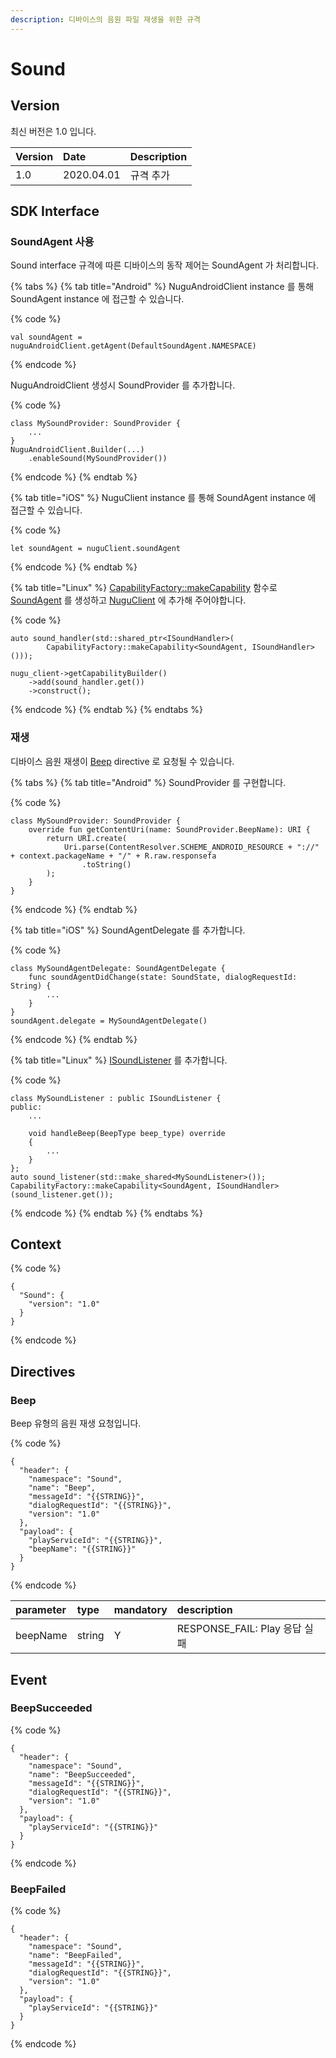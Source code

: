 ```yaml
---
description: 디바이스의 음원 파일 재생을 위한 규격
---
```


# Sound

## Version

최신 버전은 1.0 입니다.

| Version | Date | Description |
| :--- | :--- | :--- |
| 1.0 | 2020.04.01 | 규격 추가 |

## SDK Interface

### SoundAgent 사용

Sound interface 규격에 따른 디바이스의 동작 제어는 SoundAgent 가 처리합니다.

{% tabs %}
{% tab title="Android" %}
NuguAndroidClient instance 를 통해 SoundAgent instance 에 접근할 수 있습니다.

{% code %}
```text
val soundAgent = nuguAndroidClient.getAgent(DefaultSoundAgent.NAMESPACE)
```
{% endcode %}

NuguAndroidClient 생성시 SoundProvider 를 추가합니다.

{% code %}
```text
class MySoundProvider: SoundProvider {
    ...
}
NuguAndroidClient.Builder(...)
    .enableSound(MySoundProvider())
```
{% endcode %}
{% endtab %}

{% tab title="iOS" %}
NuguClient instance 를 통해 SoundAgent instance 에 접근할 수 있습니다.

{% code %}
```text
let soundAgent = nuguClient.soundAgent
```
{% endcode %}
{% endtab %}

{% tab title="Linux" %}
[CapabilityFactory::makeCapability](https://nugu-developers.github.io/nugu-linux/classNuguCapability_1_1CapabilityFactory.html#a46d96b1bc96903f02905c92ba8794bf6) 함수로 [SoundAgent](https://nugu-developers.github.io/nugu-linux/classNuguCapability_1_1ISoundHandler.html) 를 생성하고 [NuguClient](https://nugu-developers.github.io/nugu-linux/classNuguClientKit_1_1NuguClient.html) 에 추가해 주어야합니다.

{% code %}
```text
auto sound_handler(std::shared_ptr<ISoundHandler>(
        CapabilityFactory::makeCapability<SoundAgent, ISoundHandler>()));

nugu_client->getCapabilityBuilder()
    ->add(sound_handler.get())
    ->construct();
```
{% endcode %}
{% endtab %}
{% endtabs %}

### 재생

디바이스 음원 재생이 [Beep](sound.md#beep) directive 로 요청될 수 있습니다.

{% tabs %}
{% tab title="Android" %}
SoundProvider 를 구현합니다.

{% code %}
```text
class MySoundProvider: SoundProvider {
    override fun getContentUri(name: SoundProvider.BeepName): URI {
        return URI.create(
            Uri.parse(ContentResolver.SCHEME_ANDROID_RESOURCE + "://" + context.packageName + "/" + R.raw.responsefa
                .toString()
        );
    }
}
```
{% endcode %}
{% endtab %}

{% tab title="iOS" %}
SoundAgentDelegate 를 추가합니다.

{% code %}
```text
class MySoundAgentDelegate: SoundAgentDelegate {
    func soundAgentDidChange(state: SoundState, dialogRequestId: String) {
        ...
    }
}
soundAgent.delegate = MySoundAgentDelegate()
```
{% endcode %}
{% endtab %}

{% tab title="Linux" %}
[ISoundListener](https://nugu-developers.github.io/nugu-linux/classNuguCapability_1_1ISoundListener.html) 를 추가합니다.

{% code %}
```text
class MySoundListener : public ISoundListener {
public:
    ...

    void handleBeep(BeepType beep_type) override
    {
        ...
    }
};
auto sound_listener(std::make_shared<MySoundListener>());
CapabilityFactory::makeCapability<SoundAgent, ISoundHandler>(sound_listener.get());
```
{% endcode %}
{% endtab %}
{% endtabs %}

## Context

{% code %}
```text
{
  "Sound": {
    "version": "1.0"
  }
}
```
{% endcode %}

## Directives

### Beep

Beep 유형의 음원 재생 요청입니다.

{% code %}
```text
{
  "header": {
    "namespace": "Sound",
    "name": "Beep",
    "messageId": "{{STRING}}",
    "dialogRequestId": "{{STRING}}",
    "version": "1.0"
  },
  "payload": {
    "playServiceId": "{{STRING}}",
    "beepName": "{{STRING}}"
  }
}
```
{% endcode %}

| parameter | type | mandatory | description |
| :--- | :--- | :--- | :--- |
| beepName | string | Y | RESPONSE\_FAIL: Play 응답 실패 |

## Event

### BeepSucceeded

{% code %}
```text
{
  "header": {
    "namespace": "Sound",
    "name": "BeepSucceeded",
    "messageId": "{{STRING}}",
    "dialogRequestId": "{{STRING}}",
    "version": "1.0"
  },
  "payload": {
    "playServiceId": "{{STRING}}"
  }
}
```
{% endcode %}

### BeepFailed

{% code %}
```text
{
  "header": {
    "namespace": "Sound",
    "name": "BeepFailed",
    "messageId": "{{STRING}}",
    "dialogRequestId": "{{STRING}}",
    "version": "1.0"
  },
  "payload": {
    "playServiceId": "{{STRING}}"
  }
}
```
{% endcode %}
